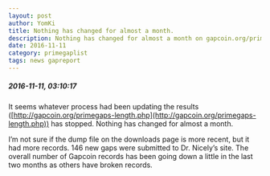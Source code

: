 ```yaml
---
layout: post
author: YomKi
title: Nothing has changed for almost a month.
description: Nothing has changed for almost a month on gapcoin.org/primegaps-length.php
date: 2016-11-11
category: primegaplist
tags: news gapreport
---
```


##### 2016-11-11, 03:10:17

It seems whatever process had been updating the results ([http://gapcoin.org/primegaps-length.php](http://gapcoin.org/primegaps-length.php)) has stopped. Nothing has changed for almost a month.

I’m not sure if the dump file on the downloads page is more recent, but it had more records. 146 new gaps were submitted to Dr. Nicely’s site. The overall number of Gapcoin records has been going down a little in the last two months as others have broken records.

